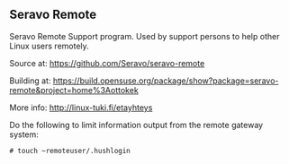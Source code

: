Seravo Remote
-------------

Seravo Remote Support program. Used by support persons to help other Linux users remotely. 

Source at: https://github.com/Seravo/seravo-remote 

Building at: https://build.opensuse.org/package/show?package=seravo-remote&project=home%3Aottokek

More info: http://linux-tuki.fi/etayhteys 

Do the following to limit information output from the remote gateway system:
```
# touch ~remoteuser/.hushlogin
```
